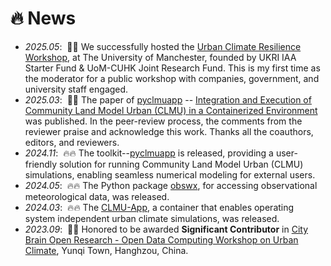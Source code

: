 # 🔥 News

- *2025.05*: &nbsp;🎉🎉 We successfully hosted the [Urban Climate Resilience Workshop](https://envdes.github.io/IAAUrban/), at The University of Manchester, founded by UKRI IAA Starter Fund & UoM-CUHK Joint Research Fund. This is my first time as the moderator for a public workshop with companies, government, and university staff engaged. 
- *2025.03*: &nbsp;🎉🎉 The paper of [pyclmuapp](https://envdes.github.io/pyclmuapp/) -- [Integration and Execution of Community Land Model Urban (CLMU) in a Containerized Environment](https://doi.org/10.1016/j.envsoft.2025.106391) was published. In the peer-review process, the comments from the reviewer praise and acknowledge this work. Thanks all the coauthors, editors, and reviewers. 
- *2024.11*: &nbsp;🔥🔥   The toolkit--[pyclmuapp](https://envdes.github.io/pyclmuapp/) is released, providing a user-friendly solution for running Community Land Model Urban (CLMU) simulations, enabling seamless numerical modeling for external users.
- *2024.05*: &nbsp;🔥🔥   The Python package [obswx](https://envdes.github.io/obswx/index.html), for accessing observational meteorological data, was released.
- *2024.03*: &nbsp;🔥🔥   The [CLMU-App](https://envdes.github.io/clmu-app/index.html), a container that enables operating system independent urban climate simulations, was released.
- *2023.09*: &nbsp;🎉🎉 Honored to be awarded **Significant Contributor** in [City Brain Open Research - Open Data Computing Workshop on Urban Climate](https://open-data-computing.github.io/), Yunqi Town, Hanghzou, China.

